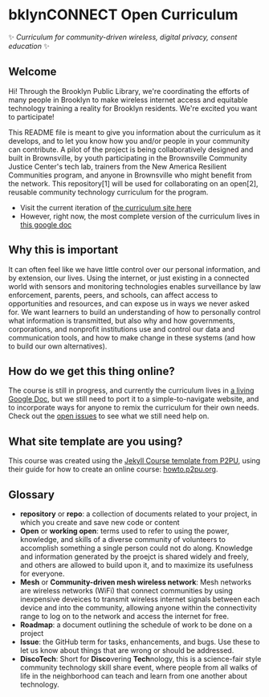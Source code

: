 # bklynCONNECT Open Curriculum

✨ _Curriculum for community-driven wireless, digital privacy, consent education_ ✨

## Welcome
Hi! Through the Brooklyn Public Library, we're coordinating the efforts of many people in Brooklyn to make wireless internet access and equitable technology training a reality for Brooklyn residents. We're excited you want to participate!

This README file is meant to give you information about the curriculum as it develops, and to let you know how you and/or people in your community can contribute. A pilot of the project is being collaboratively designed and built in Brownsville, by youth participating in the Brownsville Community Justice Center's tech lab, trainers from the New America Resilient Communities program, and anyone in Brownsville who might benefit from the network. This repository\[1\] will be used for collaborating on an open[2], reusable community technology curriculum for the program. 

- Visit the current iteration of [the curriculum site here](https://bklynlibrary.org/bklynConnect-curriculum/)
- However, right now, the most complete version of the curriculum lives in [this google doc](https://docs.google.com/document/d/1sZLhq8VYMmUQGTuuZ0I7k-LEnMXuVUUwcUOOeXRQPus/edit?usp=sharing)

## Why this is important

It can often feel like we have little control over our personal information, and by extension, our lives. Using the internet, or just existing in a connected world with sensors and monitoring technologies enables surveillance by law enforcement, parents, peers, and schools, can affect access to opportunities and resources, and can expose us in ways we never asked for. We want learners to build an understanding of how to personally control what information is transmitted, but also why and how governments, corporations, and nonprofit institutions use and control our data and communication tools, and how to make change in these systems (and how to build our own alternatives). 

## How do we get this thing online?
The course is still in progress, and currently the curriculum lives in [a living Google Doc](https://docs.google.com/document/d/1sZLhq8VYMmUQGTuuZ0I7k-LEnMXuVUUwcUOOeXRQPus/edit?usp=sharing), but we still need to port it to a simple-to-navigate website, and to incorporate ways for anyone to remix the curriculum for their own needs. Check out the [open issues](https://github.com/bklynlibrary/bklynConnect-curriculum/issues) to see what we still need help on.


## What site template are you using?

This course was created using the [Jekyll Course template from P2PU](http://github.com/p2pu/jekyll-course-template), using their guide for how to create an online course: [howto.p2pu.org](http://howto.p2pu.org). 

## Glossary
- **repository** or **repo**: a collection of documents related to your project, in which you create and save new code or content
- **Open** or **working open**: terms used to refer to using the power, knowledge, and skills of a diverse community of volunteers to accomplish something a single person could not do along. Knowledge and information generated by the proejct is shared widely and freely, and others are allowed to build upon it, and to maximize its usefulness for everyone.  
- **Mesh** or **Community-driven mesh wireless network**: Mesh networks are wireless networks (WiFi) that connect communities by using inexpensive deveices to transmit wireless internet signals between each device and into the community, allowing anyone within the connectivity range to log on to the network and access the internet for free. 
- **Roadmap**: a document outlining the schedule of work to be done on a project
- **Issue**: the GitHub term for tasks, enhancements, and bugs. Use these to let us know about things that are wrong or should be addressed. 
- **DiscoTech**: Short for **Disco**vering **Tech**nology, this is a science-fair style community technology skill share event, where people from all walks of life in the neighborhood can teach and learn from one another about technology. 

